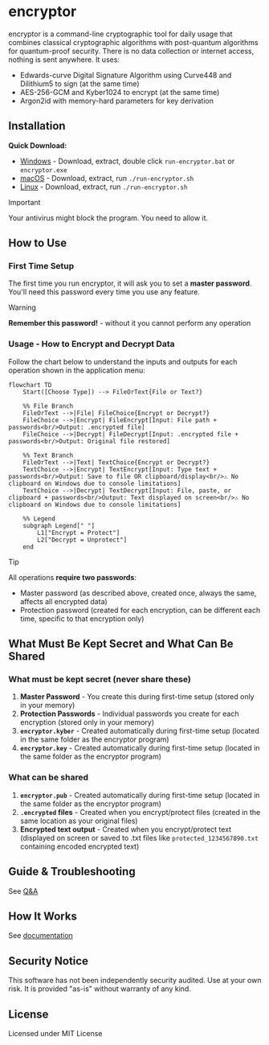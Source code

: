# encryptor

encryptor is a command-line cryptographic tool for daily usage that combines classical cryptographic algorithms with post-quantum algorithms for quantum-proof security. There is no data collection or internet access, nothing is sent anywhere. It uses:

- Edwards-curve Digital Signature Algorithm using Curve448 and Dilithium5 to sign (at the same time)
- AES-256-GCM and Kyber1024 to encrypt (at the same time)
- Argon2id with memory-hard parameters for key derivation


## Installation

**Quick Download:**
- [Windows](https://github.com/erendemirel/encryptor/releases/latest/download/encryptor-windows.zip) - Download, extract, double click `run-encryptor.bat` or `encryptor.exe`
- [macOS](https://github.com/erendemirel/encryptor/releases/latest/download/encryptor-macos.tar.gz) - Download, extract, run `./run-encryptor.sh`
- [Linux](https://github.com/erendemirel/encryptor/releases/latest/download/encryptor-linux.tar.gz) - Download, extract, run `./run-encryptor.sh`

> [!IMPORTANT]  
> Your antivirus might block the program. You need to allow it.

## How to Use

### First Time Setup

The first time you run encryptor, it will ask you to set a **master password**. You'll need this password every time you use any feature. 

> [!WARNING]  
> **Remember this password!** - without it you cannot perform any operation

### Usage - How to Encrypt and Decrypt Data

Follow the chart below to understand the inputs and outputs for each operation shown in the application menu:

```mermaid
flowchart TD
    Start([Choose Type]) --> FileOrText{File or Text?}
    
    %% File Branch
    FileOrText -->|File| FileChoice{Encrypt or Decrypt?}
    FileChoice -->|Encrypt| FileEncrypt[Input: File path + passwords<br/>Output: .encrypted file]
    FileChoice -->|Decrypt| FileDecrypt[Input: .encrypted file + passwords<br/>Output: Original file restored]
    
    %% Text Branch
    FileOrText -->|Text| TextChoice{Encrypt or Decrypt?}
    TextChoice -->|Encrypt| TextEncrypt[Input: Type text + passwords<br/>Output: Save to file OR clipboard/display<br/>⚠️ No clipboard on Windows due to console limitations]
    TextChoice -->|Decrypt| TextDecrypt[Input: File, paste, or clipboard + passwords<br/>Output: Text displayed on screen<br/>⚠️ No clipboard on Windows due to console limitations]
    
    %% Legend
    subgraph Legend[" "]
        L1["Encrypt = Protect"]
        L2["Decrypt = Unprotect"]
    end
```
> [!TIP]
> All operations **require two passwords**:

- Master password (as described above, created once, always the same, affects all encrypted data)
- Protection password (created for each encryption, can be different each time, specific to that encryption only)

## What Must Be Kept Secret and What Can Be Shared

### What must be kept secret (never share these)

1. **Master Password** - You create this during first-time setup (stored only in your memory)
2. **Protection Passwords** - Individual passwords you create for each encryption (stored only in your memory)
3. **`encryptor.kyber`** - Created automatically during first-time setup (located in the same folder as the encryptor program)
4. **`encryptor.key`** - Created automatically during first-time setup (located in the same folder as the encryptor program)

### What can be shared

1. **`encryptor.pub`** - Created automatically during first-time setup (located in the same folder as the encryptor program)
2. **`.encrypted` files** - Created when you encrypt/protect files (created in the same location as your original files)
3. **Encrypted text output** - Created when you encrypt/protect text (displayed on screen or saved to .txt files like `protected_1234567890.txt` containing encoded encrypted text)

## Guide & Troubleshooting 

See [Q&A](https://github.com/erendemirel/encryptor/blob/main/docs/TROUBLESHOOTING.md)

## How It Works

See [documentation](https://github.com/erendemirel/encryptor/blob/main/docs/DOCUMENTATION.md)

## Security Notice

This software has not been independently security audited. Use at your own risk. It is provided "as-is" without warranty of any kind.

## License

Licensed under MIT License

